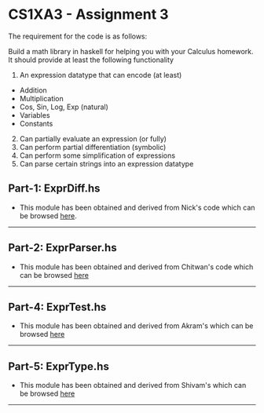 CS1XA3 - Assignment 3
=====================

The requirement for the code is as follows:  

Build a math library in haskell for helping you with your Calculus homework. It should provide at least the following functionality

1. An expression datatype that can encode (at least)  
* Addition  
* Multiplication  
* Cos, Sin, Log, Exp (natural)  
* Variables  
* Constants  
2. Can partially evaluate an expression (or fully)  
3. Can perform partial differentiation (symbolic)  
4. Can perform some simplification of expressions  
5. Can parse certain strings into an expression datatype    

## Part-1: ExprDiff.hs

* This module has been obtained and derived from Nick's code which can be browsed [here](https://github.com/aksmaitn/CS1XA3).  

---
## Part-2: ExprParser.hs

* This module has been obtained and derived from Chitwan's code which can be browsed [here](https://github.com/sharmac6/CS1XA3)  
  
---
## Part-4: ExprTest.hs

* This module has been obtained and derived from Akram's which can be browsed [here](https://github.com/elwazana/CS1XA3)  


---
## Part-5: ExprType.hs

* This module has been obtained and derived from Shivam's which can be browsed [here](https://github.com/TANEJS4/CS1XA3)  

---
